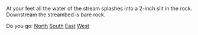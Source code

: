 At your feet all the water of the stream splashes into a 2-inch slit
in the rock.  Downstream the streambed is bare rock.

Do you go:
[North](../valley/vallet.md)
[South](../grate/grate.md)
[East](../forest/forest.md)
[West](../forest/forest.md)
